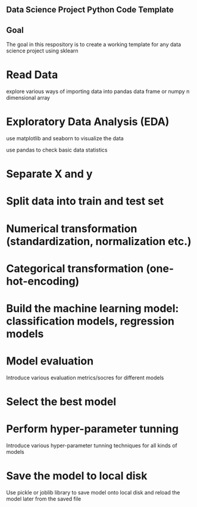 ## Data Science Project Python Code Template

## Goal
The goal in this respository is to create a working template for any data science project using sklearn

# Read Data
explore various ways of importing data into pandas data frame or numpy n dimensional array

# Exploratory Data Analysis (EDA)
use matplotlib and seaborn to visualize the data

use pandas to check basic data statistics

# Separate X and y

# Split data into train and test set

# Numerical transformation (standardization, normalization etc.)

# Categorical transformation (one-hot-encoding)

# Build the machine learning model: classification models, regression models

# Model evaluation
Introduce various evaluation metrics/socres for different models

# Select the best model


# Perform hyper-parameter tunning
Introduce various hyper-parameter tunning techniques for all kinds of models

# Save the model to local disk
Use pickle or joblib library to save model onto local disk and reload the model later from the saved file
